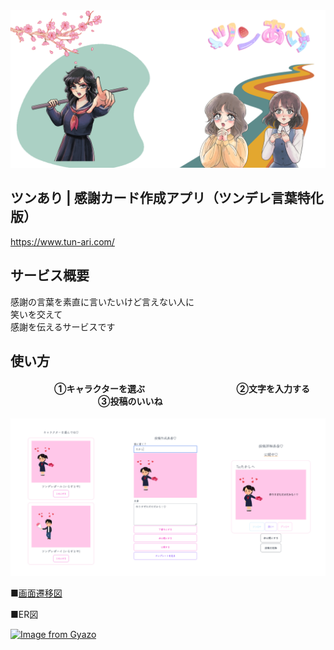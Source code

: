 <img src="app/assets/images/ツンあり_readme.png">

## ツンあり | 感謝カード作成アプリ（ツンデレ言葉特化版）
https://www.tun-ari.com/

## サービス概要  
感謝の言葉を素直に言いたいけど言えない人に    
笑いを交えて  
感謝を伝えるサービスです  

## 使い方
#### 　　　　　①キャラクターを選ぶ 　 　　　　　　　　　②文字を入力する  　　　　　　　　　　③投稿のいいね
<img src="app/assets/images/ツンあり_readme2.png">

■[画面遷移図](https://www.figma.com/file/pbRvQN5oIm0g430JMRPA5n/%E7%94%BB%E9%9D%A2%E9%81%B7%E7%A7%BB%E5%9B%B3?node-id=0%3A1&t=2d0GptdcKxzEz0rD-1)

■ER図  

[![Image from Gyazo](https://i.gyazo.com/8bce151aed2262c523ecabe89383b38f.png)](https://gyazo.com/8bce151aed2262c523ecabe89383b38f)
